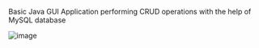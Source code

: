 Basic Java GUI Application performing CRUD operations
with the help of MySQL database

![image](https://user-images.githubusercontent.com/81907545/169954819-38b3d631-d91d-4bd2-9fdf-04f9fde63330.png)
